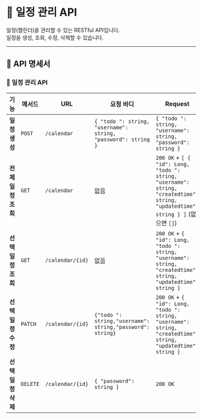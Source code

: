 # 📅 일정 관리 API

일정(캘린더)을 관리할 수 있는 RESTful API입니다.  
일정을 생성, 조회, 수정, 삭제할 수 있습니다.

---

## 📌 API 명세서

### 📝 일정 관리 API

| 기능 | 메서드 | URL | 요청 바디 | Request | 응답 (실패) |
|------|--------|------------|------------|------------|------------|
| **일정 생성** | `POST` | `/calendar` | `{ "todo ": string, "username": string, "password": string }` | `{ "todo ": string, "username": string, "password": string }` | `400 Bad Request` |
| **전체 일정 조회** | `GET` | `/calendar` | 없음 | `200 OK` + `[ { "id": Long, "todo ": string, "username": string, "createdtime": string, "updatedtime": string } ]` (없으면 `[]`) | 없음 |
| **선택 일정 조회** | `GET` | `/calendar/{id}` | 없음 | `200 OK` + `{ "id": Long, "todo ": string, "username": string, "createdtime": string, "updatedtime": string }` | `404 Not Found` |
| **선택 일정 수정** | `PATCH` | `/calendar/{id}` | `{"todo ": string,"username": string,"password": string}` | `200 OK` + `{ "id": Long, "todo ": string, "username": string, "createdtime": string, "updatedtime": string }` | `400 Bad Request` | 
| **선택 일정 삭제** | `DELETE` | `/calendar/{id}` | `{ "password": string }` | `200 OK` | `404 Not Found` |

